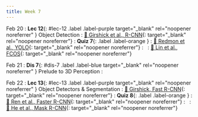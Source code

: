 ```yaml
---
title: Week 7
---
```


Feb 20
: **Lec 12**{: #lec-12 .label .label-purple target="_blank" rel="noopener noreferrer" } Object Detection
  : [📖 Girshick et al., R-CNN](https://arxiv.org/abs/1311.2524){: target="_blank" rel="noopener noreferrer"}
: **Quiz 7**{: .label .label-orange }
  : [📖 Redmon et al., YOLO](https://arxiv.org/abs/1506.02640){: target="_blank" rel="noopener noreferrer"}
: &nbsp;
  : [📖 Lin et al., FCOS](https://arxiv.org/abs/1708.02002){: target="_blank" rel="noopener noreferrer"}



Feb 21
: **Dis 7**{: #dis-7 .label .label-blue target="_blank" rel="noopener noreferrer" } Prelude to 3D Perception
  : &nbsp;



Feb 22
: **Lec 13**{: #lec-13 .label .label-purple target="_blank" rel="noopener noreferrer" } Object Detectors & Segmentation
  : [📖 Girshick, Fast R-CNN](https://arxiv.org/abs/1504.08083){: target="_blank" rel="noopener noreferrer"}
: **Quiz 8**{: .label .label-orange }
  : [📖 Ren et al., Faster R-CNN](https://arxiv.org/abs/1506.01497){: target="_blank" rel="noopener noreferrer"}
: &nbsp;
  : [📖 He et al., Mask R-CNN](https://arxiv.org/abs/1703.06870){: target="_blank" rel="noopener noreferrer"}

